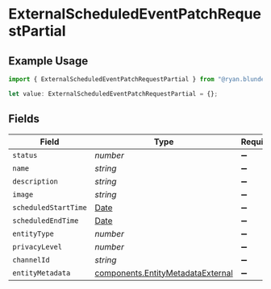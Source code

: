 # ExternalScheduledEventPatchRequestPartial

## Example Usage

```typescript
import { ExternalScheduledEventPatchRequestPartial } from "@ryan.blunden/discord/models/components";

let value: ExternalScheduledEventPatchRequestPartial = {};
```

## Fields

| Field                                                                                         | Type                                                                                          | Required                                                                                      | Description                                                                                   |
| --------------------------------------------------------------------------------------------- | --------------------------------------------------------------------------------------------- | --------------------------------------------------------------------------------------------- | --------------------------------------------------------------------------------------------- |
| `status`                                                                                      | *number*                                                                                      | :heavy_minus_sign:                                                                            | N/A                                                                                           |
| `name`                                                                                        | *string*                                                                                      | :heavy_minus_sign:                                                                            | N/A                                                                                           |
| `description`                                                                                 | *string*                                                                                      | :heavy_minus_sign:                                                                            | N/A                                                                                           |
| `image`                                                                                       | *string*                                                                                      | :heavy_minus_sign:                                                                            | N/A                                                                                           |
| `scheduledStartTime`                                                                          | [Date](https://developer.mozilla.org/en-US/docs/Web/JavaScript/Reference/Global_Objects/Date) | :heavy_minus_sign:                                                                            | N/A                                                                                           |
| `scheduledEndTime`                                                                            | [Date](https://developer.mozilla.org/en-US/docs/Web/JavaScript/Reference/Global_Objects/Date) | :heavy_minus_sign:                                                                            | N/A                                                                                           |
| `entityType`                                                                                  | *number*                                                                                      | :heavy_minus_sign:                                                                            | N/A                                                                                           |
| `privacyLevel`                                                                                | *number*                                                                                      | :heavy_minus_sign:                                                                            | N/A                                                                                           |
| `channelId`                                                                                   | *string*                                                                                      | :heavy_minus_sign:                                                                            | N/A                                                                                           |
| `entityMetadata`                                                                              | [components.EntityMetadataExternal](../../models/components/entitymetadataexternal.md)        | :heavy_minus_sign:                                                                            | N/A                                                                                           |